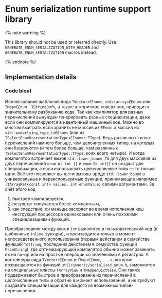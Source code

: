 # Enum serialization runtime support library

{% note warning %}

This library should not be used or referred directly.
Use `GENERATE_ENUM_SERIALIZATION_WITH_HEADER` and `GENERATE_ENUM_SERIALIZATION` macros instead.

{% endnote %}

## Implementation details

### Code bloat

Использование шаблонов вида `TVector<EEnum>`, `std::array<EEnum>` или `TMap<EEnum, TStringBuf>`, а также алгоритмов поверх них, приводит к значительному разбуханию коде. Так как компилятор для разных перечислений вынужден генерировать разные специализации, даже если они компилируются в идентичный машинный код.
Можно во многом выиграть если хранить не массив из `EEnum`, а массив из `std::underlying_type_t<EEnum>` (или из `TSelectEnumRepresentationType<EEnum>::TType`).
Ведь различных типов-перечислений намного больше, чем целочисленных типов, на которых они базируются (и тем более больше, чем различных `TSelectEnumRepresentationType::TType`, коих всего четыре).
И когда компилятор встречает вызов `std::lower_bound`, то для двух массивов из двух перечислений `enum A: int {}` и `enum B: int{}` он создаст две специализации, а если использовать целочисленные типы — то только одну.
Всё это позволяет вынести вызовы вроде `std::lower_bound` в универсальные и переиспользуемые функции, принимающие например `(TArrayRef<const int> values, int enumValue)` своими аргументами.
За счёт этого код
 1) быстрее компилируется,
 2) результат получается более компактным,
 3) как следствие, он меньше засоряет во время исполнения кеш инструкций процессора одинаковыми или очень похожими специализациями функций.


Преобразование между `enum` и `int` выносится в пользовательский код (в шаблонные `inline` функции), и производится только в момент непосредственного использования (первым действием в семействе функций `ToString`, последним действием в семуйстве функций `FromString`), где оптимизирующий компилятор обычно может заменить их на no-op или на простые операции со значениями в регистрах.
А контейнеры вида `TVector<EEnum>` и `TMap<EEnum, ...>`, которые возвращаются из функций `util/generic/serialized_enum.h`, заменяются на специальные классы `TArrayView` и `TMappedDictView`. Они также поддерживают быстрое и преобразование из перечислений в целочисленные типы и обратно  в момент использования, и не требуют создавать специализации для каждого из возможных типов-перечислений.
